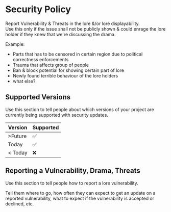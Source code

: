# Security Policy
Report Vulnerability & Threats in the lore &/or lore displayability.  
Use this only if the issue shall not be publicly shown & could enrage the lore holder if they knew that we're discussing the drama.

Example:
- Parts that has to be censored in certain region due to political correctness enforcements
- Trauma that affects group of people
- Ban & block potential for showing certain part of lore
- Newly found terrible behaviour of the lore holders
- what else?

## Supported Versions

Use this section to tell people about which versions of your project are
currently being supported with security updates.

| Version | Supported          |
| ------- | ------------------ |
| >Future  | :white_check_mark: |
| Today  | :white_check_mark: |
| < Today   | :x:               |

## Reporting a Vulnerability, Drama, Threats

Use this section to tell people how to report a lore vulnerability.

Tell them where to go, how often they can expect to get an update on a
reported vulnerability, what to expect if the vulnerability is accepted or
declined, etc.
